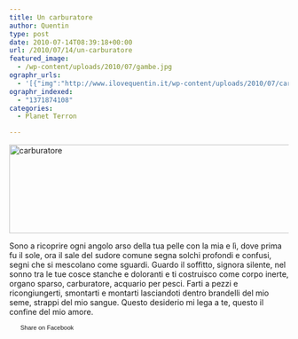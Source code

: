 ```yaml
---
title: Un carburatore
author: Quentin
type: post
date: 2010-07-14T08:39:18+00:00
url: /2010/07/14/un-carburatore
featured_image:
  - /wp-content/uploads/2010/07/gambe.jpg
ographr_urls:
  - '[{"img":"http://www.ilovequentin.it/wp-content/uploads/2010/07/carburatore.jpg"},{"img":"http://www.ilovequentin.it/wp-content/uploads/2010/07/gambe.jpg"},{"img":"http://www.ilovequentin.it/wp-content/uploads/2010/07/carburatore-300x92.jpg"}]'
ographr_indexed:
  - "1371874108"
categories:
  - Planet Terron

---
```

<img class="alignnone size-full wp-image-1091" title="carburatore" src="http://www.ilovequentin.it/wp-content/uploads/2010/07/carburatore.jpg" alt="carburatore" width="520" height="160" />

Sono a ricoprire ogni angolo arso della tua pelle con la mia e lì, dove prima fu il sole, ora il sale del sudore comune segna solchi profondi e confusi, segni che si mescolano come sguardi. Guardo il soffitto, signora silente, nel sonno tra le tue cosce stanche e doloranti e ti costruisco come corpo inerte, organo sparso, carburatore, acquario per pesci. Farti a pezzi e ricongiungerti, smontarti e montarti lasciandoti dentro brandelli del mio seme, strappi del mio sangue. Questo desiderio mi lega a te, questo il confine del mio amore.

<a href="http://www.facebook.com/share.php?u=http%3A%2F%2Fwww.ilovequentin.it%2F2010%2F07%2F14%2Fun-carburatore&t=Un%20carburatore" id="facebook_share_both_1090" style="font-size:11px; line-height:13px; font-family:'lucida grande',tahoma,verdana,arial,sans-serif; text-decoration:none; padding:2px 0 0 20px; height:16px; background:url(http://b.static.ak.fbcdn.net/images/share/facebook_share_icon.gif) no-repeat top left;">Share on Facebook</a>